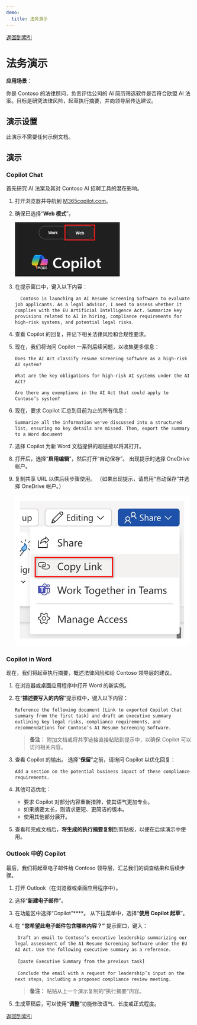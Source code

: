 ```yaml
---
demo:
  title: 法务演示
---
```


[返回到索引](https://microsoftlearning.github.io/MS-4021-Copilot-Immersion-Experience/)

# 法务演示

**应用场景**：  

你是 Contoso 的法律顾问，负责评估公司的 AI 简历筛选软件是否符合欧盟 AI 法案。目标是研究法律风险，起草执行摘要，并向领导层传达建议。

## 演示设置

此演示不需要任何示例文档。

## 演示

### Copilot Chat

首先研究 AI 法案及其对 Contoso AI 招聘工具的潜在影响。

1. 打开浏览器并导航到 [M365copilot.com](https://m365copilot.com/)。

1. 确保已选择“**Web 模式**”。

    ![显示 Web 模式选项卡的屏幕截图。](../Prompts/Media/web-mode.png)

1. 在提示窗口中，键入以下内容：

    ```text
      Contoso is launching an AI Resume Screening Software to evaluate job applicants. As a legal advisor, I need to assess whether it complies with the EU Artificial Intelligence Act. Summarize key provisions related to AI in hiring, compliance requirements for high-risk systems, and potential legal risks.
    ```

1. 查看 Copilot 的回复，并记下相关法律风险和合规性要求。

1. 现在，我们将询问 Copilot 一系列后续问题，以收集更多信息：

    ```text
    Does the AI Act classify resume screening software as a high-risk AI system?
    ```

    ```text
    What are the key obligations for high-risk AI systems under the AI Act?
    ```

    ```text
    Are there any exemptions in the AI Act that could apply to Contoso’s system?
    ```

1. 现在，要求 Copilot 汇总到目前为止的所有信息：

    ```text
    Summarize all the information we've discussed into a structured list, ensuring no key details are missed. Then, export the summary to a Word document
    ```

1. 选择 Copilot 为新 Word 文档提供的超链接以将其打开。

1. 打开后，选择“**启用编辑**”，然后打开“自动保存”。 出现提示时选择 OneDrive 帐户。

1. 复制共享 URL 以供后续步骤使用。 （如果出现提示，请启用“自动保存”并选择 OneDrive 帐户。）

    ![共享链接。](../Demos/Media/share-menu-with-copy-link-9fd1c60a.png)

### Copilot in Word

现在，我们将起草执行摘要，概述法律风险和给 Contoso 领导层的建议。

1. 在浏览器或桌面应用程序中打开 Word 的新实例。

1. 在“**描述要写入的内容**”提示框中，键入以下内容：

    ```text
    Reference the following document [Link to exported Copilot Chat summary from the first task] and draft an executive summary outlining key legal risks, compliance requirements, and recommendations for Contoso’s AI Resume Screening Software.
    ```

    > **备注：** 附加文档或将共享链接直接粘贴到提示中，以确保 Copilot 可以访问相关内容。

1. 查看 Copilot 的输出。 选择“**保留**”之前，请询问 Copilot 以优化回复：

    ```text
    Add a section on the potential business impact of these compliance requirements.
    ```

1. 其他可选优化：

    - 要求 Copilot 对部分内容重新措辞，使其语气更加专业。
    - 如果摘要太长，则请求更短、更简洁的版本。
    - 使用其他部分展开。

1. 查看和完成文档后，**将生成的执行摘要复制**到剪贴板，以便在后续演示中使用。

### Outlook 中的 Copilot

最后，我们将起草电子邮件给 Contoso 领导层，汇总我们的调查结果和后续步骤。

1. 打开 Outlook（在浏览器或桌面应用程序中）。

1. 选择“**新建电子邮件**”。

1. 在功能区中选择“Copilot”****。 从下拉菜单中，选择“**使用 Copilot 起草**”。

1. 在 **“您希望此电子邮件包含哪些内容？”** 提示窗口，键入：

   ```text
    Draft an email to Contoso’s executive leadership summarizing our legal assessment of the AI Resume Screening Software under the EU AI Act. Use the following executive summary as a reference.

    [paste Executive Summary from the previous task]

    Conclude the email with a request for leadership’s input on the next steps, including a proposed compliance review meeting.
   ```

    > **备注：** 粘贴从上一个演示复制的“执行摘要”内容。

1. 生成草稿后，可以使用“**调整**”功能修改语气、长度或正式程度。

[返回到索引](https://microsoftlearning.github.io/MS-4021-Copilot-Immersion-Experience/)
